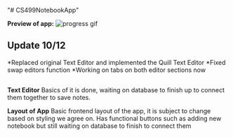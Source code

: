 "# CS499NotebookApp" 

**Preview of app:**
![progress gif](https://github.com/TahseenAsif/CS499NotebookApp/assets/112424887/1b53dfbf-494d-4557-9460-f9decbb844a7)



## Update 10/12
*Replaced original Text Editor and implemented the Quill Text Editor
*Fixed swap editors function
*Working on tabs on both editor sections now


##
**Text Editor**
  Basics of it is done, waiting on database to finish up to connect them together to save notes.

**Layout of App**
  Basic frontend layout of the app, it is subject to change based on styling we agree on. Has functional buttons such as adding new notebook but still waiting on database to finish to connect them
